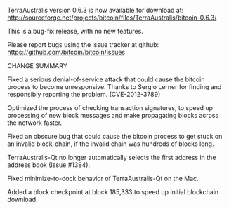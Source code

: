TerraAustralis version 0.6.3 is now available for download at:
  http://sourceforge.net/projects/bitcoin/files/TerraAustralis/bitcoin-0.6.3/

This is a bug-fix release, with no new features.

Please report bugs using the issue tracker at github:
  https://github.com/bitcoin/bitcoin/issues

CHANGE SUMMARY

Fixed a serious denial-of-service attack that could cause the
bitcoin process to become unresponsive. Thanks to Sergio Lerner
for finding and responsibly reporting the problem. (CVE-2012-3789)

Optimized the process of checking transaction signatures, to
speed up processing of new block messages and make propagating
blocks across the network faster.

Fixed an obscure bug that could cause the bitcoin process to get
stuck on an invalid block-chain, if the invalid chain was
hundreds of blocks long.

TerraAustralis-Qt no longer automatically selects the first address
in the address book (Issue #1384).

Fixed minimize-to-dock behavior of TerraAustralis-Qt on the Mac.

Added a block checkpoint at block 185,333 to speed up initial
blockchain download.
